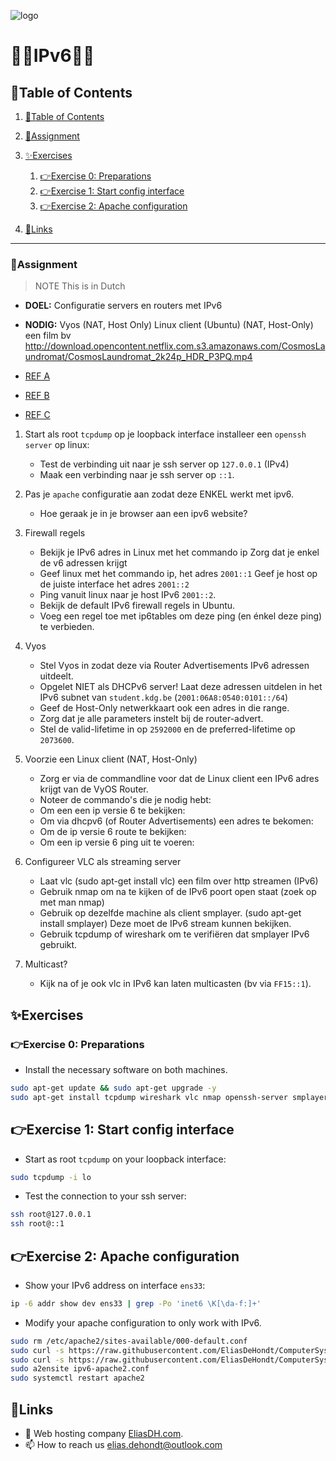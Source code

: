 ![logo](https://eliasdh.com/assets/media/images/logo-github.png)
# 💙🤍IPv6🤍💙

## 📘Table of Contents

1. [📘Table of Contents](#📘table-of-contents)
2. [📝Assignment](#📝assignment)
3. [✨Exercises](#✨exercises)
    1. [👉Exercise 0: Preparations](#👉exercise-0-preparations)
    2. [👉Exercise 1: Start config interface](#👉exercise-1-start-config-interface)
    3. [👉Exercise 2: Apache configuration](#👉exercise-2-apache-configuration)


5. [🔗Links](#🔗links)

---

### 📝Assignment 
> NOTE This is in Dutch

- **DOEL:** Configuratie servers en routers met IPv6
- **NODIG:** Vyos (NAT, Host Only) Linux client (Ubuntu) (NAT, Host-Only) een film bv http://download.opencontent.netflix.com.s3.amazonaws.com/CosmosLaundromat/CosmosLaundromat_2k24p_HDR_P3PQ.mp4

- [REF A](https://wiki.vyos.net/wiki/IPv6_Router_Advertisements)
- [REF B](https://tools.ietf.org/html/rfc4861#section-4.2)
- [REF C](http://wiki.videolan.org/Documentation:Streaming_HowTo/Streaming_over_IPv6)


1. Start als root `tcpdump` op je loopback interface installeer een `openssh server` op linux:
    - Test de verbinding uit naar je ssh server op `127.0.0.1` (IPv4)
    - Maak een verbinding naar je ssh server op `::1`.

2. Pas je `apache` configuratie aan zodat deze ENKEL werkt met ipv6.
    - Hoe geraak je in je browser aan een ipv6 website?

3. Firewall regels
    - Bekijk je IPv6 adres in Linux met het commando ip Zorg dat je enkel de v6 adressen krijgt
    - Geef linux met het commando ip, het adres `2001::1` Geef je host op de juiste interface het adres `2001::2`
    - Ping vanuit linux naar je host IPv6 `2001::2`.
    - Bekijk de default IPv6 firewall regels in Ubuntu.
    - Voeg een regel toe met ip6tables om deze ping (en énkel deze ping) te verbieden.

4. Vyos
    - Stel Vyos in zodat deze via Router Advertisements IPv6 adressen uitdeelt.
    - Opgelet NIET als DHCPv6 server! Laat deze adressen uitdelen in het IPv6 subnet van `student.kdg.be` (`2001:06A8:0540:0101::/64`)
    - Geef de Host-Only netwerkkaart ook een adres in die range.
    - Zorg dat je alle parameters instelt bij de router-advert.
    - Stel de valid-lifetime in op `2592000` en de preferred-lifetime op `2073600`.

5. Voorzie een Linux client (NAT, Host-Only)
    - Zorg er via de commandline voor dat de Linux client een IPv6 adres krijgt van de VyOS Router.
    - Noteer de commando's die je nodig hebt:
    - Om een een ip versie 6 te bekijken:
    - Om via dhcpv6 (of Router Advertisements) een adres te bekomen:
    - Om de ip versie 6 route te bekijken:
    - Om een ip versie 6 ping uit te voeren:

6. Configureer VLC als streaming server
    - Laat vlc (sudo apt-get install vlc) een film over http streamen (IPv6)
    - Gebruik nmap om na te kijken of de IPv6 poort open staat (zoek op met man nmap)
    - Gebruik op dezelfde machine als client smplayer. (sudo apt-get install smplayer) Deze moet de IPv6 stream kunnen bekijken.
    - Gebruik tcpdump of wireshark om te verifiëren dat smplayer IPv6 gebruikt.

7. Multicast?
    - Kijk na of je ook vlc in IPv6 kan laten multicasten (bv via `FF15::1`).

## ✨Exercises

### 👉Exercise 0: Preparations

- Install the necessary software on both machines.
```bash
sudo apt-get update && sudo apt-get upgrade -y
sudo apt-get install tcpdump wireshark vlc nmap openssh-server smplayer apache2 -y
```

## 👉Exercise 1: Start config interface

- Start as root `tcpdump` on your loopback interface:
```bash
sudo tcpdump -i lo
```

- Test the connection to your ssh server:
```bash
ssh root@127.0.0.1
ssh root@::1
```

## 👉Exercise 2: Apache configuration

- Show your IPv6 address on interface `ens33`:
```bash
ip -6 addr show dev ens33 | grep -Po 'inet6 \K[\da-f:]+'
```

- Modify your apache configuration to only work with IPv6.
```bash
sudo rm /etc/apache2/sites-available/000-default.conf
sudo curl -s https://raw.githubusercontent.com/EliasDeHondt/ComputerSystems3-ISB/main/html/index.html -o /var/www/index.html
sudo curl -s https://raw.githubusercontent.com/EliasDeHondt/ComputerSystems3-ISB/main/source/ipv6-apache2.conf -o /etc/apache2/sites-available/ipv6-apache2.conf
sudo a2ensite ipv6-apache2.conf
sudo systemctl restart apache2
```










## 🔗Links
- 👯 Web hosting company [EliasDH.com](https://eliasdh.com).
- 📫 How to reach us elias.dehondt@outlook.com